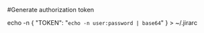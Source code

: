#Generate authorization token

echo -n { \"TOKEN\": \"`echo -n user:password | base64`\" } > ~/.jirarc

